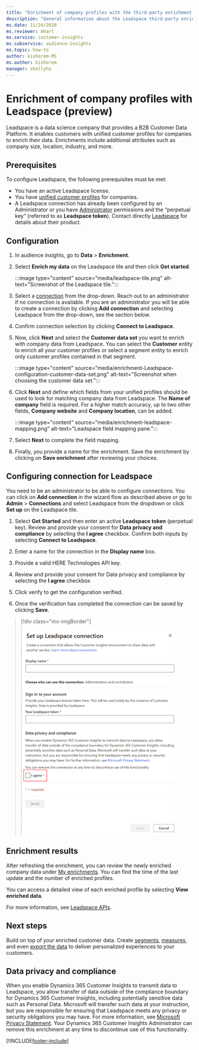 ```yaml
---
title: "Enrichment of company profiles with the third-party enrichment Leadspace"
description: "General information about the Leadspace third-party enrichment."
ms.date: 11/24/2020
ms.reviewer: mhart
ms.service: customer-insights
ms.subservice: audience-insights
ms.topic: how-to
author: kishorem-MS
ms.author: kishorem
manager: shellyha
---
```


# Enrichment of company profiles with Leadspace (preview)

Leadspace is a data science company that provides a B2B Customer Data Platform. It enables customers with unified customer profiles for companies to enrich their data. Enrichments include additional attributes such as company size, location, industry, and more.

## Prerequisites

To configure Leadspace, the following prerequisites must be met:

- You have an active Leadspace license.
- You have [unified customer profiles](customer-profiles.md) for companies.
- A Leadspace connection has already been configured by an Administrator or you have [Administrator](permissions.md#administrator) permissions and the “perpetual key” (referred to as **Leadspace token**). Contact directly [Leadspace](https://www.leadspace.com/products/leadspace-on-demand/) for details about their product.

## Configuration

1. In audience insights, go to **Data** > **Enrichment**.

1. Select **Enrich my data** on the Leadspace tile and then click **Get started**.

   :::image type="content" source="media/leadspace-tile.png" alt-text="Screenshot of the Leadspace tile.":::

1. Select a [connection](connections.md) from the drop-down. Reach out to an administrator if no connection is available. If you are an administrator you will be able to create a connection by clicking **Add connection** and selecting Leadspace from the drop-down, see the section below. 

1. Confirm connection selection by clicking **Connect to Leadspace**.

1.	Now, click **Next** and select the **Customer data set** you want to enrich with company data from Leadspace. You can select the **Customer** entity to enrich all your customer profiles or select a segment entity to enrich only customer profiles contained in that segment.

    :::image type="content" source="media/enrichment-Leadspace-configuration-customer-data-set.png" alt-text="Screenshot when choosing the customer data set.":::

1. Click **Next** and define which fields from your unified profiles should be used to look for matching company data from Leadspace. The **Name of company** field is required. For a higher match accuracy, up to two other fields, **Company website** and **Company location**, can be added.

   :::image type="content" source="media/enrichment-leadspace-mapping.png" alt-text="Leadspace field mapping pane.":::

1. Select **Next** to complete the field mapping.

1. Finally, you provide a name for the enrichment. Save the enrichment by clicking on **Save enrichment** after reviewing your choices.


## Configuring connection for Leadspace 

You need to be an administrator to be able to configure connections. You can click on **Add connection** in the wizard flow as described above *or* go to **Admin** > **Connections** and select Leadspace from the dropdown or click **Set up** on the Leadspace tile.

1. Select **Get Started** and then enter an active **Leadspace token** (perpetual key). Review and provide your consent for **Data privacy and compliance** by selecting the **I agree** checkbox. Confirm both inputs by selecting **Connect to Leadspace**.

1. Enter a name for the connection in the **Display name** box.

1. Provide a valid HERE Technologies API key.

1. Review and provide your consent for Data privacy and compliance by selecting the **I agree** checkbox

1. Click verify to get the configuration verified.

1. Once the verification has completed the connection can be saved by clicking **Save**.


> [!div class="mx-imgBorder"]
   > ![Leadspace connection configuration page](media/enrichment-Leadspace-connection.png "Leadspace connection configuration page")

## Enrichment results

After refreshing the enrichment, you can review the newly enriched company data under [My enrichments](enrichment-hub.md). You can find the time of the last update and the number of enriched profiles.

You can access a detailed view of each enriched profile by selecting **View enriched data**.

For more information, see [Leadspace APIs](https://support.leadspace.com/hc/en-us/sections/201997649-API).

## Next steps

Build on top of your enriched customer data. Create [segments](segments.md), [measures](measures.md), and even [export the data](export-destinations.md) to deliver personalized experiences to your customers.

## Data privacy and compliance

When you enable Dynamics 365 Customer Insights to transmit data to Leadspace, you allow transfer of data outside of the compliance boundary for Dynamics 365 Customer Insights, including potentially sensitive data such as Personal Data. Microsoft will transfer such data at your instruction, but you are responsible for ensuring that Leadspace meets any privacy or security obligations you may have. For more information, see [Microsoft Privacy Statement](https://go.microsoft.com/fwlink/?linkid=396732).
Your Dynamics 365 Customer Insights Administrator can remove this enrichment at any time to discontinue use of this functionality.


[!INCLUDE[footer-include](../includes/footer-banner.md)]
